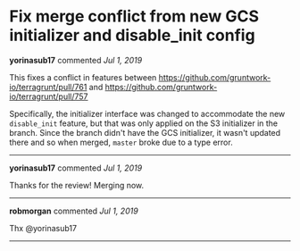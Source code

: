 # Fix merge conflict from new GCS initializer and disable_init config

**yorinasub17** commented *Jul 1, 2019*

This fixes a conflict in features between https://github.com/gruntwork-io/terragrunt/pull/761 and https://github.com/gruntwork-io/terragrunt/pull/757

Specifically, the initializer interface was changed to accommodate the new `disable_init` feature, but that was only applied on the S3 initializer in the branch. Since the branch didn't have the GCS initializer, it wasn't updated there and so when merged, `master` broke due to a type error.
<br />
***


**yorinasub17** commented *Jul 1, 2019*

Thanks for the review! Merging now.
***

**robmorgan** commented *Jul 1, 2019*

Thx @yorinasub17 
***

